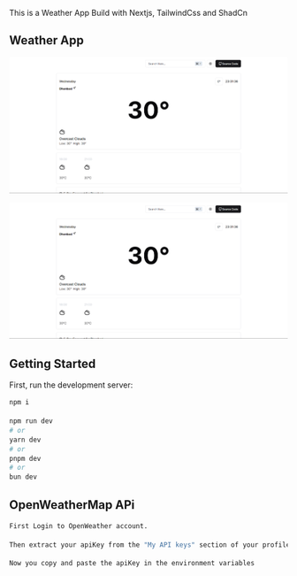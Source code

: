 This is a Weather App Build with Nextjs, TailwindCss and ShadCn

## Weather App

![Example Image](/public/LightTheme.png)

![Example Image](public/LightTheme.png)

## Getting Started

First, run the development server:

```bash
npm i

npm run dev
# or
yarn dev
# or
pnpm dev
# or
bun dev
```

## OpenWeatherMap APi

```bash
First Login to OpenWeather account.

Then extract your apiKey from the "My API keys" section of your profile which will inside your name.

Now you copy and paste the apiKey in the environment variables
```
